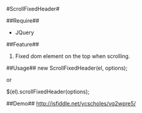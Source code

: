 #ScrollFixedHeader#

##Require##
* JQuery

##Feature##
1. Fixed dom element on the top when scrolling.

##Usage##
new ScrollFixedHeader(el, options);

or

$(el).scrollFixedHeader(options);

##Demo##
http://jsfiddle.net/ycscholes/vq2wpre5/